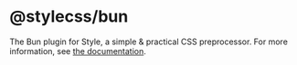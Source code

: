 # @stylecss/bun

The Bun plugin for Style, a simple & practical CSS preprocessor. For more information, see [the documentation](https://stylecss.js.org/).
